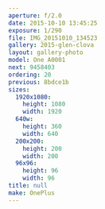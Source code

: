 ```yaml
---
aperture: f/2.0
date: 2015-10-10 13:45:25
exposure: 1/290
file: IMG_20151010_134523
gallery: 2015-glen-clova
layout: gallery-photo
model: One A0001
next: 9458403
ordering: 20
previous: 8bdce1b
sizes:
  1920x1080:
    height: 1080
    width: 1920
  640w:
    height: 360
    width: 640
  200x200:
    height: 200
    width: 200
  96x96:
    height: 96
    width: 96
title: null
make: OnePlus
---
```

